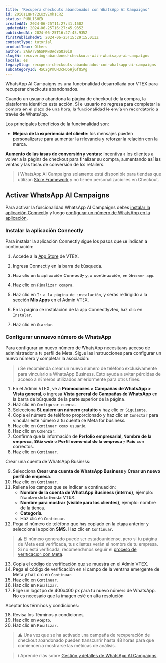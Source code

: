 ```yaml
---
title: 'Recupera checkouts abandonados con WhatsApp AI Campaigns'
id: 20i0zLQHt72LKzVEmk1CRZ
status: PUBLISHED
createdAt: 2024-06-25T11:27:41.160Z
updatedAt: 2024-06-25T16:27:45.935Z
publishedAt: 2024-06-25T16:27:45.935Z
firstPublishedAt: 2024-06-25T15:29:15.011Z
contentType: tutorial
productTeam: Others
author: 2AhArvGNSPKwUAd8GOz0iU
slugEN: recovering-abandoned-checkouts-with-whatsapp-ai-campaigns
locale: es
legacySlug: recupera-checkouts-abandonados-con-whatsapp-ai-campaigns
subcategoryId: 4SC2gPmUH3cHD5HjGfQ5Vg
---
```



WhatsApp AI Campaigns es una funcionalidad desarrollada por VTEX para recuperar checkouts abandonados. 

Cuando un usuario abandona la página de checkout de la compra, la plataforma identifica esta acción. Si el usuario no regresa para completar la compra en el plazo de una hora, la funcionalidad le envía un recordatorio a través de WhatsApp.

Los principales beneficios de la funcionalidad son:

- **Mejora de la experiencia del cliente:** los mensajes pueden personalizarse para aumentar la relevancia y reforzar la relación con la marca.

**Aumento de las tasas de conversión y ventas:** incentiva a los clientes a volver a la página de checkout para finalizar su compra, aumentando así las ventas y las tasas de conversión de los retailers.

>ℹ️ WhatsApp AI Campaigns solamente está disponible para tiendas que utilizan [Store Framework](https://help.vtex.com/tracks/store-development--3fHF3GIjK8UugnQKIakpl9/5DTcawNjc5MovtD7HNqURl#store-framework) y no tienen personalizaciones en Checkout.

## Activar WhatsApp AI Campaigns

Para activar la funcionalidad WhatsApp AI Campaigns debes [instalar la aplicación Connectly](#installing-app-conectly) y luego [configurar un número de WhatsApp en la aplicación](#configurar-nuevo-numero-de-whatsapp).

### Instalar la aplicación Connectly

Para instalar la aplicación Connectly sigue los pasos que se indican a continuación:

1. Accede a la [App Store](https://apps.vtex.com/) de VTEX.

2. Ingresa Connectly en la barra de búsqueda.

3. Haz clic en la aplicación Connectly y, a continuación, en `Obtener app`.

4. Haz clic en `Finalizar compra`.

5. Haz clic en `Ir a la página de instalación`, y serás redirigido a la sección **Mis Apps** en el Admin VTEX.

6. En la página de instalación de la app Connectlyvtex, haz clic en `Instalar`.

7. Haz clic en `Guardar`.

### Configurar un nuevo número de WhatsApp

Para configurar un nuevo número de WhatsApp necesitarás acceso de administrador a tu perfil de Meta. Sigue las instrucciones para configurar un nuevo número y completar la asociación:

>ℹ️ Se recomienda crear un nuevo número de teléfono exclusivamente para vincularlo a WhatsApp Business. Esto ayuda a evitar pérdidas de acceso a números utilizados anteriormente para otros fines.

<ol start="1">
  <li>En el Admin VTEX, ve a <strong>Promociones &gt; Campañas de WhatsApp &gt; Vista general</strong>, o ingresa <strong>Vista general de Campañas de WhatsApp</strong> en la barra de búsqueda de la parte superior de la página.</li>
  <li>Haz clic en <code>Configurar cuenta</code>.</li>
  <li>Selecciona <strong>Sí, quiero un número gratuito</strong> y haz clic en <code>Siguiente</code>.</li>
  <li>Copia el número de teléfono proporcionado y haz clic en <code>Conectar</code> para vincular este número a tu cuenta de Meta for business.</li>
  <li>Haz clic en <code>Continuar como usuario</code>.</li>
  <li>Haz clic en <code>Comenzar</code>.</li>
  <li>Confirma que la información de <strong>Porfolio empresarial, Nombre de la empresa</strong>, <strong>Sitio web</strong> o <strong>Perfil comercial de la empresa</strong> y <strong>País</strong> son correctos.</li>
  <li>Haz clic en <code>Continuar</code>.</li>
</ol>

<p>Crear una cuenta de WhatsApp Business:</p>

<ol start="9">
  <li>Selecciona <strong>Crear una cuenta de WhatsApp Business</strong> y <strong>Crear un nuevo perfil de empresa</strong>.</li>
  <li>Haz clic en <code>Continuar</code>.</li>
  <li>Rellena los campos que se indican a continuación:
    <ul>
      <li><strong>Nombre de la cuenta de WhatsApp Business (interno)</strong>, ejemplo: Nombre de la tienda VTEX.</li>
      <li><strong>Nombre para mostrar (visible para los clientes)</strong>, ejemplo: nombre de la tienda.</li>
      <li><strong>Categoría</strong>.</li>
      <li>Haz clic en <code>Continuar</code>.</li>
    </ul>
  </li>
  <li>Pega el número de teléfono que has copiado en la etapa anterior y selecciona la opción <strong>SMS</strong>. Haz clic en <code>Continuar</code>.</li>
</ol>

>⚠️ El número generado puede ser estadounidense, pero si tu página de Meta está verificada, tus clientes verán el nombre de tu empresa. Si no está verificada, recomendamos seguir el [proceso de verificación con Meta](https://www.facebook.com/business/help/2058515294227817?id=180505742745347).

<ol start="13">
  <li>Copia el código de verificación que se muestra en el Admin VTEX.</li>
  <li>Pega el código de verificación en el campo de la ventana emergente de Meta y haz clic en <code>Continuar</code>.</li>
  <li>Haz clic en <code>Continuar</code>.</li>
  <li>Haz clic en <code>Finalizar</code>.</li>
  <li>Elige un logotipo de 400x400 px para tu nuevo número de WhatsApp. No es necesario que la imagen esté en alta resolución.</li>
</ol>

<p>Aceptar los términos y condiciones:</p>

<ol start="18">
  <li>Revisa los Términos y condiciones.</li>
  <li>Haz clic en <code>Acepto</code>.</li>
  <li>Haz clic en <code>Finalizar</code>.</li>
</ol>

>⚠️ Una vez que se ha activado una campaña de recuperación de checkout abandonado pueden transcurrir hasta 48 horas para que comiencen a mostrarse las métricas de análisis.

>ℹ️ Aprende más sobre [Gestión y detalles de WhatsApp AI Campaigns](https://help.vtex.com/es/tutorial/gerenciamento-e-detalhes-do-whatsapp-ai-campaigns--q9JqDErMqGV4zvsYqkD4s).

